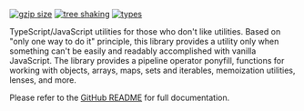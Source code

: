 <!-- README for NPM; the one for GitHub is in .github directory. -->

[![gzip size](https://badgen.net/bundlephobia/minzip/antiutils?color=green)](https://bundlephobia.com/result?p=antiutils)
[![tree shaking](https://badgen.net/bundlephobia/tree-shaking/antiutils)](https://bundlephobia.com/result?p=antiutils)
[![types](https://img.shields.io/npm/types/antiutils?color=brightgreen)](https://www.npmjs.com/package/antiutils)

TypeScript/JavaScript utilities for those who don't like utilities. Based on "only one way to do it" principle, this library provides a utility only when something can't be easily and readably accomplished with vanilla JavaScript. The library provides a pipeline operator ponyfill, functions for working with objects, arrays, maps, sets and iterables, memoization utilities, lenses, and more.

Please refer to the [GitHub README](https://github.com/ivan7237d/antiutils#readme) for full documentation.
